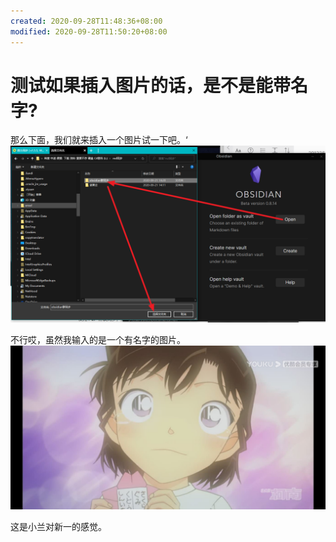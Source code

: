 ```yaml
---
created: 2020-09-28T11:48:36+08:00
modified: 2020-09-28T11:50:20+08:00
---
```


# 测试如果插入图片的话，是不是能带名字?

那么下面，我们就来插入一个图片试一下吧。‘
![Image](./image_picker2203278012711364025.jpg)


不行哎，虽然我输入的是一个有名字的图片。
![Image](./image_picker7305633388569445167.jpg)

这是小兰对新一的感觉。